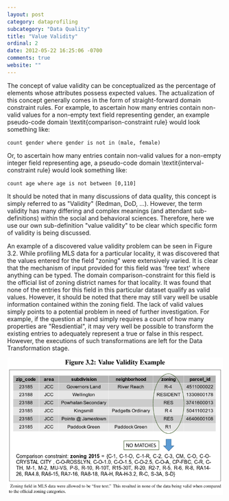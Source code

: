```yaml
---
layout: post
category: dataprofiling
subcategory: "Data Quality"
title: "Value Validity"
ordinal: 2
date: 2012-05-22 16:25:06 -0700
comments: true
website: ""
---
```

The concept of value validity can be conceptualized as the percentage of elements whose attributes possess expected values. The actualization of this concept generally comes in the form of straight-forward domain constraint rules. For example, to ascertain how many entries contain non-valid values for a non-empty text field representing gender, an example pseudo-code domain \textit{comparison-constraint rule} would look something like:

    count gender where gender is not in (male, female)

Or, to ascertain how many entries contain non-valid values for a non-empty integer field representing age, a pseudo-code domain \textit{interval-constraint rule} would look something like:

    count age where age is not between [0,110]

It should be noted that in many discussions of data quality, this concept is simply referred to as "Validity" (Redman, DoD, ...). However, the term validity has many differing and complex meanings (and attendant sub-definitions) within the social and behavioral sciences. Therefore, here we use our own sub-definition "value validity" to be clear which specific form of validity is being discussed.

An example of a discovered value validity problem can be seen in Figure 3.2. While profiling MLS data for a particular locality, it was discovered that the values entered for the field "zoning" were extensively varied. It is clear that the mechanism of input provided for this field was 'free text' where anything can be typed. The domain comparison-constraint for this field is the official list of zoning district names for that locality. It was found that none of the entries for this field in this particular dataset qualify as valid values. However, it should be noted that there may still vary well be usable information contained within the zoning field. The lack of valid values simply points to a potential problem in need of further investigation. For example, if the question at hand simply requires a count of how many properties are "Resdiential", it may very well be possible to transform the existing entries to adequately represent a true or false in this respect. However, the executions of such transformations are left for the Data Transformation stage.

<img src="/images/ValueValidityExample.png" style="border-width:0px;" />
